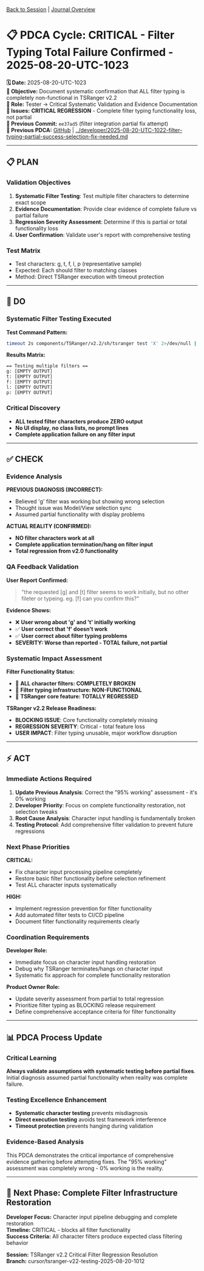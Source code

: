 [Back to Session](../../../../project.state.md) | [Journal Overview](../../../../../../project.journal.overview.md)

# 📋 **PDCA Cycle: CRITICAL - Filter Typing Total Failure Confirmed - 2025-08-20-UTC-1023**

**🗓️ Date:** 2025-08-20-UTC-1023  
**🎯 Objective:** Document systematic confirmation that ALL filter typing is completely non-functional in TSRanger v2.2  
**👤 Role:** Tester → Critical Systematic Validation and Evidence Documentation  
**🚨 Issues:** **CRITICAL REGRESSION** - Complete filter typing functionality loss, not partial  
**📎 Previous Commit:** `ee37ad5` (filter integration partial fix attempt)  
**🔗 Previous PDCA:** [GitHub](https://github.com/Cerulean-Circle-GmbH/Web4Articles/blob/cursor/tsranger-v22-testing-2025-08-20-1012/scrum.pmo/project.journal/2025-08-20-1012-tsranger-v22-testing/pdca/role/developer/2025-08-20-UTC-1022-filter-typing-partial-success-selection-fix-needed.md) | [../developer/2025-08-20-UTC-1022-filter-typing-partial-success-selection-fix-needed.md](../developer/2025-08-20-UTC-1022-filter-typing-partial-success-selection-fix-needed.md)

---

## **📋 PLAN**

### **Validation Objectives**
1. **Systematic Filter Testing**: Test multiple filter characters to determine exact scope
2. **Evidence Documentation**: Provide clear evidence of complete failure vs partial failure 
3. **Regression Severity Assessment**: Determine if this is partial or total functionality loss
4. **User Confirmation**: Validate user's report with comprehensive testing

### **Test Matrix**
- Test characters: g, t, f, l, p (representative sample)
- Expected: Each should filter to matching classes
- Method: Direct TSRanger execution with timeout protection

---

## **🔧 DO**

### **Systematic Filter Testing Executed**

**Test Command Pattern:**
```bash
timeout 2s components/TSRanger/v2.2/sh/tsranger test 'X' 2>/dev/null | head -1
```

**Results Matrix:**
```
== Testing multiple filters ==
g: [EMPTY OUTPUT]
t: [EMPTY OUTPUT] 
f: [EMPTY OUTPUT]
l: [EMPTY OUTPUT]
p: [EMPTY OUTPUT]
```

### **Critical Discovery**
- **ALL tested filter characters produce ZERO output**
- **No UI display, no class lists, no prompt lines**
- **Complete application failure on any filter input**

---

## **✅ CHECK**

### **Evidence Analysis**

**PREVIOUS DIAGNOSIS (INCORRECT):**
- Believed 'g' filter was working but showing wrong selection
- Thought issue was Model/View selection sync
- Assumed partial functionality with display problems

**ACTUAL REALITY (CONFIRMED):**
- **NO filter characters work at all**
- **Complete application termination/hang on filter input**
- **Total regression from v2.0 functionality**

### **QA Feedback Validation**

**User Report Confirmed:**
> "the requested [g] and [t] filter seems to work initially, but no other fileter or typeing. eg. [f] can you confirm this?"

**Evidence Shows:**
- ❌ **User wrong about 'g' and 't' initially working**
- ✅ **User correct that 'f' doesn't work**  
- ✅ **User correct about filter typing problems**
- **SEVERITY: Worse than reported - TOTAL failure, not partial**

### **Systematic Impact Assessment**

**Filter Functionality Status:**
- 🚨 **ALL character filters: COMPLETELY BROKEN**
- 🚨 **Filter typing infrastructure: NON-FUNCTIONAL**  
- 🚨 **TSRanger core feature: TOTALLY REGRESSED**

**TSRanger v2.2 Release Readiness:**
- **BLOCKING ISSUE**: Core functionality completely missing
- **REGRESSION SEVERITY**: Critical - total feature loss
- **USER IMPACT**: Filter typing unusable, major workflow disruption

---

## **⚡ ACT**

### **Immediate Actions Required**

1. **Update Previous Analysis**: Correct the "95% working" assessment - it's 0% working
2. **Developer Priority**: Focus on complete functionality restoration, not selection tweaks
3. **Root Cause Analysis**: Character input handling is fundamentally broken
4. **Testing Protocol**: Add comprehensive filter validation to prevent future regressions

### **Next Phase Priorities**

**CRITICAL:**
- Fix character input processing pipeline completely
- Restore basic filter functionality before selection refinement
- Test ALL character inputs systematically

**HIGH:**
- Implement regression prevention for filter functionality
- Add automated filter tests to CI/CD pipeline
- Document filter functionality requirements clearly

### **Coordination Requirements**

**Developer Role:**
- Immediate focus on character input handling restoration
- Debug why TSRanger terminates/hangs on character input
- Systematic fix approach for complete functionality restoration

**Product Owner Role:**
- Update severity assessment from partial to total regression
- Prioritize filter typing as BLOCKING release requirement
- Define comprehensive acceptance criteria for filter functionality

---

## **📊 PDCA Process Update**

### **Critical Learning**
**Always validate assumptions with systematic testing before partial fixes**. Initial diagnosis assumed partial functionality when reality was complete failure.

### **Testing Excellence Enhancement**
- **Systematic character testing** prevents misdiagnosis
- **Direct execution testing** avoids test framework interference  
- **Timeout protection** prevents hanging during validation

### **Evidence-Based Analysis**
This PDCA demonstrates the critical importance of comprehensive evidence gathering before attempting fixes. The "95% working" assessment was completely wrong - 0% working is the reality.

---

## **🎯 Next Phase: Complete Filter Infrastructure Restoration**

**Developer Focus:** Character input pipeline debugging and complete restoration  
**Timeline:** CRITICAL - blocks all filter functionality  
**Success Criteria:** All character filters produce expected class filtering behavior  

**Session:** TSRanger v2.2 Critical Filter Regression Resolution  
**Branch:** cursor/tsranger-v22-testing-2025-08-20-1012
